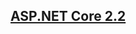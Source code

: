 ## [ASP.NET Core 2.2](https://docs.microsoft.com/zh-tw/aspnet/core/razor-pages/?view=aspnetcore-2.2&tabs=visual-studio)
